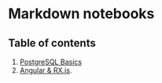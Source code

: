 # Markdown notebooks

## Table of contents
1. [PostgreSQL Basics](https://github.com/noasck/md_notes/blob/master/python/psql/psql_basics.md)
2. [Angular & RX.js](https://github.com/noasck/md_notes/tree/master/angular).
